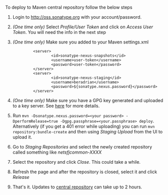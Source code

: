 To deploy to Maven central repository follow the below steps

1. Login to http://oss.sonatype.org with your account/password.
2. *(One time only)* Select *Profile/User Token* and click on *Access User Token*. You will need the info in the next step
2. *(One time only)*  Make sure you added to your Maven settings.xml 

	            <server>
                        <id>sonatype-nexus-snapshots</id>
                        <username>user-token</username>
                        <password>user-token</password>
                </server>
                <server>
                        <id>sonatype-nexus-staging</id>
                        <username>beradrian</username>
                        <password>${sonatype.nexus.password}</password>
                </server>
                
3. *(One time only)* Make sure you have a GPG key generated and uploaded to a key server. See [here](http://blog.sonatype.com/2010/01/how-to-generate-pgp-signatures-with-maven) for more details.
4. Run `mvn -Dsonatype.nexus.password=<your password> -DperformRelease=true -Dgpg.passphrase=<your.passphrase> deploy`. Alternatively (if you get a 401 error while uploading) you can run `mvn repository:bundle-create` and then using *Staging Upload* from the UI to upload it.
5. Go to *Staging Repositories* and select the newly created repository called something like *netsfjcommon-XXXX*
6. Select the repository and click *Close*. This could take a while.
7. Refresh the page and after the repository is closed, select it and click *Release*
8. That's it. Updates to [central repository](https://search.maven.org/#search%7Cga%7C1%7Cg%3A%22net.sf.jcommon%22) can take up to 2 hours.